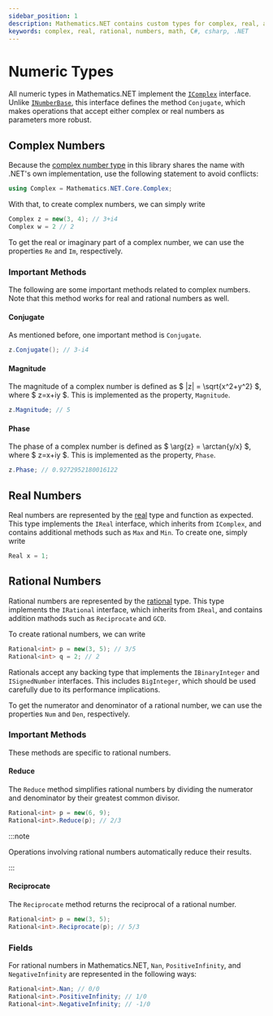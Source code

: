 ```yaml
---
sidebar_position: 1
description: Mathematics.NET contains custom types for complex, real, and rational numbers.
keywords: complex, real, rational, numbers, math, C#, csharp, .NET
---
```


# Numeric Types

All numeric types in Mathematics.NET implement the [`IComplex`](https://github.com/HamletTanyavong/Mathematics.NET/blob/main/src/Mathematics.NET/Core/IComplex.cs) interface. Unlike [`INumberBase`](https://github.com/dotnet/runtime/blob/main/src/libraries/System.Private.CoreLib/src/System/Numerics/INumberBase.cs), this interface defines the method `Conjugate`, which makes operations that accept either complex or real numbers as parameters more robust.

## Complex Numbers

Because the [complex number type](https://github.com/HamletTanyavong/Mathematics.NET/blob/main/src/Mathematics.NET/Core/Complex.cs) in this library shares the name with .NET's own implementation, use the following statement to avoid conflicts:

```csharp
using Complex = Mathematics.NET.Core.Complex;
```

With that, to create complex numbers, we can simply write

```csharp
Complex z = new(3, 4); // 3+i4
Complex w = 2 // 2
```

To get the real or imaginary part of a complex number, we can use the properties `Re` and `Im`, respectively.


### Important Methods

The following are some important methods related to complex numbers. Note that this method works for real and rational numbers as well.

#### Conjugate

As mentioned before, one important method is `Conjugate`.

```csharp
z.Conjugate(); // 3-i4
```

#### Magnitude

The magnitude of a complex number is defined as $ |z| = \sqrt{x^2+y^2} $, where $ z=x+iy $. This is implemented as the property, `Magnitude`.

```csharp
z.Magnitude; // 5
```

#### Phase

The phase of a complex number is defined as $ \arg{z} = \arctan{y/x} $, where $ z=x+iy $. This is implemented as the property, `Phase`.

```csharp
z.Phase; // 0.9272952180016122
```


## Real Numbers

Real numbers are represented by the [real](https://github.com/HamletTanyavong/Mathematics.NET/blob/main/src/Mathematics.NET/Core/Real.cs) type and function as expected. This type implements the `IReal` interface, which inherits from `IComplex`, and contains additional methods such as `Max` and `Min`. To create one, simply write

```csharp
Real x = 1;
```

## Rational Numbers

Rational numbers are represented by the [rational](https://github.com/HamletTanyavong/Mathematics.NET/blob/main/src/Mathematics.NET/Core/Rational.cs) type. This type implements the `IRational` interface, which inherits from `IReal`, and contains addition mathods such as `Reciprocate` and `GCD`.

To create rational numbers, we can write

```csharp
Rational<int> p = new(3, 5); // 3/5
Rational<int> q = 2; // 2
```

Rationals accept any backing type that implements the `IBinaryInteger` and `ISignedNumber` interfaces. This includes `BigInteger`, which should be used carefully due to its performance implications.

To get the numerator and denominator of a rational number, we can use the properties `Num` and `Den`, respectively.

### Important Methods

These methods are specific to rational numbers.

#### Reduce

The `Reduce` method simplifies rational numbers by dividing the numerator and denominator by their greatest common divisor.

```csharp
Rational<int> p = new(6, 9);
Rational<int>.Reduce(p); // 2/3
```

:::note

Operations involving rational numbers automatically reduce their results.

:::

#### Reciprocate

The `Reciprocate` method returns the reciprocal of a rational number.

```csharp
Rational<int> p = new(3, 5);
Rational<int>.Reciprocate(p); // 5/3
```

### Fields

For rational numbers in Mathematics.NET, `Nan`, `PositiveInfinity`, and `NegativeInfinity` are represented in the following ways:

```csharp
Rational<int>.Nan; // 0/0
Rational<int>.PositiveInfinity; // 1/0
Rational<int>.NegativeInfinity; // -1/0
```
